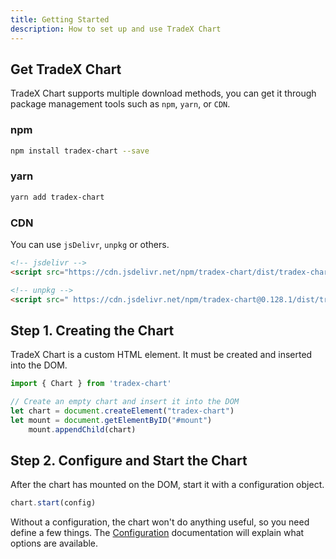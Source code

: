 ```yaml
---
title: Getting Started
description: How to set up and use TradeX Chart
---
```


## Get TradeX Chart

TradeX Chart supports multiple download methods, you can get it through package management tools such as ``npm``, ``yarn``, or ``CDN``.

### npm
```bash
npm install tradex-chart --save
```
### yarn
```bash
yarn add tradex-chart
```

### CDN
You can use `jsDelivr`, `unpkg` or others.
```html
<!-- jsdelivr -->
<script src="https://cdn.jsdelivr.net/npm/tradex-chart/dist/tradex-chart.umd.min.js"></script>

<!-- unpkg -->
<script src=" https://cdn.jsdelivr.net/npm/tradex-chart@0.128.1/dist/tradex-chart.umd.min.js "></script>
```

## Step 1.  Creating the Chart

TradeX Chart is a custom HTML element. It must be created and inserted into the DOM.

```javascript
import { Chart } from 'tradex-chart'

// Create an empty chart and insert it into the DOM
let chart = document.createElement("tradex-chart")
let mount = document.getElementByID("#mount")
    mount.appendChild(chart)
```

## Step 2.  Configure and Start the Chart

After the chart has mounted on the DOM, start it with a configuration object.

```javascript
chart.start(config)
```

Without a configuration, the chart won't do anything useful, so you need define a few things. The [Configuration](../02_configuration) documentation will explain what options are available.
